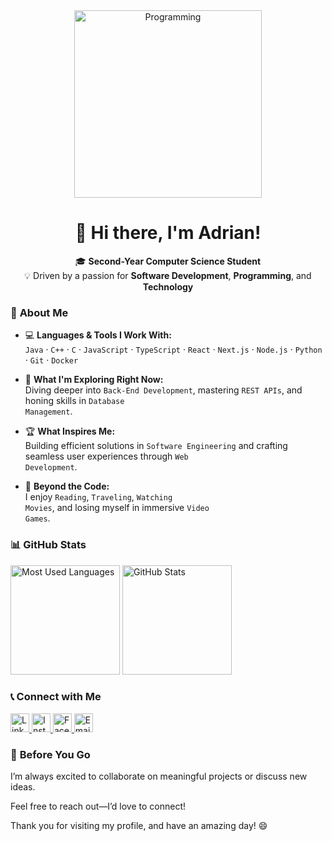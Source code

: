 <div align="center">
  <img src="https://media0.giphy.com/media/v1.Y2lkPTc5MGI3NjExeXJwbjJxM3hvMXcwdnQxMGw4OWF0NnFybW9vMWMwbHRscmRpbG1tOCZlcD12MV9pbnRlcm5hbF9naWZfYnlfaWQmY3Q9Zw/o0vwzuFwCGAFO/giphy.gif" alt="Programming" width="300" />
  
  # 👋 Hi there, I'm **Adrian**!
  
  🎓 **Second-Year Computer Science Student**  
  💡 Driven by a passion for **Software Development**, **Programming**, and **Technology**  
</div>

### 🌟 **About Me**

- 💻 **Languages & Tools I Work With:**  
  <code>Java</code> · <code>C++</code> · <code>C</code> · <code>JavaScript</code> · <code>TypeScript</code> · <code>React</code>  · <code>Next.js</code> · <code>Node.js</code> · <code>Python</code> · <code>Git</code> · <code>Docker</code>
  
- 🌱 **What I'm Exploring Right Now:**  
  Diving deeper into <code>Back-End Development</code>, mastering <code>REST APIs</code>, and honing skills in <code>Database Management</code>.  

- 🏆 **What Inspires Me:**  
  Building efficient solutions in <code>Software Engineering</code> and crafting seamless user experiences through <code>Web Development</code>.  

- 🎨 **Beyond the Code:**  
  I enjoy <code>Reading</code>, <code>Traveling</code>, <code>Watching Movies</code>, and losing myself in immersive <code>Video Games</code>.

### 📊 **GitHub Stats**

<div>
  <img src="https://github-readme-stats.vercel.app/api/top-langs/?username=AdrianMosnegutu&layout=compact&theme=tokyonight&hide_border=true" alt="Most Used Languages" height="175"/>
  <img src="https://github-readme-stats.vercel.app/api?username=AdrianMosnegutu&show_icons=true&theme=tokyonight&hide_border=true" alt="GitHub Stats" height="175"/>
</div>

### 📞 **Connect with Me**

<div>
  <a href="https://www.linkedin.com/in/adrian-mosnegutu/" target="_blank">
    <img src="https://img.shields.io/badge/LinkedIn-%230077B5.svg?style=for-the-badge&logo=linkedin&logoColor=white" alt="LinkedIn" height="30"/>
  </a>
  <a href="https://www.instagram.com/adrian_mosnegutu/" target="_blank">
    <img src="https://img.shields.io/badge/Instagram-%23E4405F.svg?style=for-the-badge&logo=instagram&logoColor=white" alt="Instagram" height="30"/>
  </a>
  <a href="https://www.facebook.com/adrian.mosnegutu.7739" target="_blank">
    <img src="https://img.shields.io/badge/Facebook-%231877F2.svg?style=for-the-badge&logo=facebook&logoColor=white" alt="Facebook" height="30"/>
  </a>
  <a href="mailto:adrianmosnegutuioan@yahoo.com">
    <img src="https://img.shields.io/badge/Email-%236F1D8E.svg?style=for-the-badge&logo=gmail&logoColor=white" alt="Email" height="30"/>
  </a>
</div>

### 💬 **Before You Go**

<div>
I’m always excited to collaborate on meaningful projects or discuss new ideas.  
  
Feel free to reach out—I’d love to connect!  

Thank you for visiting my profile, and have an amazing day! 😄  
</div>
